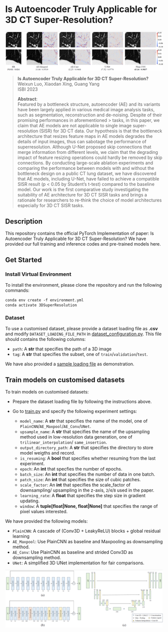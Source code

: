 # Is Autoencoder Truly Applicable for 3D CT Super-Resolution?

<p align='center'>
  <img src='./image/result.png'/>
</p> 

> **Is Autoencoder Truly Applicable for 3D CT Super-Resolution?**<br>
> Weixun Luo, Xiaodan Xing, Guang Yang<br>
> ISBI 2023
> 
> **Abstract**: <br>
> Featured by a bottleneck structure, autoencoder (AE) and its variants have
> been largely applied in various medical image analysis tasks, such as
> segmentation, reconstruction and de-noising. Despite of their promising
> performances in aforementioned > tasks, in this paper, we claim that AE models
> are not applicable to single image super-resolution (SISR) for 3D CT data. Our
> hypothesis is that the bottleneck architecture that resizes feature maps in AE
> models degrades the details of input images, thus can sabotage the performance
> of superresolution. Although U-Net proposed skip connections that merge
> information from different levels, we claim that the degrading impact of
> feature resizing operations could hardly be removed by skip connections. By
> conducting large-scale ablation experiments and comparing the performance
> between models with and without the bottleneck design on a public CT lung
> dataset, we have discovered that AE models, including U-Net, have failed to
> achieve a compatible SISR result (p < 0.05 by Student’s t-test) compared to
> the baseline model. Our work is the first comparative study investigating the
> suitability of AE architecture for 3D CT SISR tasks and brings a rationale for
> researchers to re-think the choice of model architectures especially for 3D CT
> SISR tasks.


## Description
This repository contains the official PyTorch Implementation of paper: Is
Autoencoder Truly Applicable for 3D CT Super-Resolution? We have provided our
full training and inference codes and pre-trained models here.


## Get Started
### Install Virtual Environment
To install the environment, please clone the repository and run the following
commands:

```shell script
conda env create -f environment.yml
conda activate 3DSuperResolution
```

### Dataset
To use a customised dataset, please provide a dataset loading file as **.csv**
and modify `DATASET_LOADING_FILE_PATH` in
[dataset_configuration.py]('./configuration/dataset_configuration.py'). This
file should contains the following columns:

- `path`: A **str** that specifies the path of a 3D image
- `tag`: A **str** that specifies the subset, one of `train`/`validation`/`test`.

We have also provided a [sample loading file]('./dataset/sample_loading_file.csv')
as demonstration.


## Train models on customised datasets
To train models on customised datasets:
- Prepare the dataset loading file by following the instructions above.
- Go to [train.py]('./train.py') and specify the following experiment settings:

    - `model_name`: A **str** that specifies the name of the model, one of 
    `PlainCNN`/`AE_Maxpool`/`AE_Conv`/`UNet`.
    - `upsample_name`: A **str** that specifies the name of the upsampling method
    used in low-resolution data generation, one of `trilinear_interpolation`/
    `same_insertion`.
    - `output_directory_path`: A **str** that specifies the directory to store
    model weigths and record.
    - `is_resuming`: A **bool** that specifies whether resuming from the last
    experiment.
    - `epoch`: An **int** that specfies the number of epochs.
    - `batch_size`: An **int** that specifies the number of data in one batch.
    - `patch_size`: An **int** that specifies the size of cubic patches.
    - `scale_factor`: An **int** that specifies the scale_factor of downsampling/
    upsampling in the z-axis, `2`/`4`/`8` used in the paper.
    - `learning_rate`: A **float** that specifies the step size in gradient
    updating.
    - `window`: A **tuple[float|None, float|None]** that specifies the range of
    pixel values interested.

We have provided the following models:

  - `PlainCNN`: A cascade of (Conv3D + LeakyReLU) blocks + global residual
    learning
  - `AE_Maxpool`: Use PlainCNN as baseline and Maxpooling as downsampling
    method.
  - `AE_Conv`: Use PlainCNN as baseline and strided Conv3D as downsampling
    method.
  - `UNet`: A simplified 3D UNet implementation for fair comparisons.

<p align='center'>
  <img src='./image/model_all.png'/>
</p> 